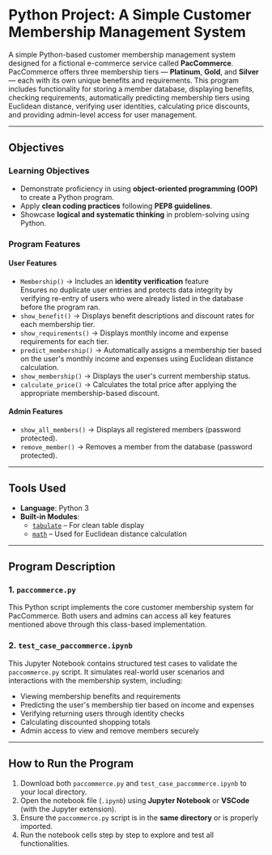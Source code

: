 # Python Project: A Simple Customer Membership Management System

A simple Python-based customer membership management system designed for a fictional e-commerce service called **PacCommerce**. PacCommerce offers three membership tiers — **Platinum**, **Gold**, and **Silver** — each with its own unique benefits and requirements. This program includes functionality for storing a member database, displaying benefits, checking requirements, automatically predicting membership tiers using Euclidean distance, verifying user identities, calculating price discounts, and providing admin-level access for user management.

---

## Objectives

### Learning Objectives
- Demonstrate proficiency in using **object-oriented programming (OOP)** to create a Python program.
- Apply **clean coding practices** following **PEP8 guidelines**.
- Showcase **logical and systematic thinking** in problem-solving using Python.

### Program Features

#### User Features
- `Membership()` → Includes an **identity verification** feature  
  Ensures no duplicate user entries and protects data integrity by verifying re-entry of users who were already listed in the database before the program ran.
- `show_benefit()` → Displays benefit descriptions and discount rates for each membership tier.
- `show_requirements()` → Displays monthly income and expense requirements for each tier.
- `predict_membership()` → Automatically assigns a membership tier based on the user's monthly income and expenses using Euclidean distance calculation.
- `show_membership()` → Displays the user's current membership status.
- `calculate_price()` → Calculates the total price after applying the appropriate membership-based discount.

#### Admin Features
- `show_all_members()` → Displays all registered members (password protected).
- `remove_member()` → Removes a member from the database (password protected).

---

## Tools Used

- **Language**: Python 3  
- **Built-in Modules**:
  - [`tabulate`](https://pypi.org/project/tabulate/) – For clean table display  
  - [`math`](https://docs.python.org/3/library/math.html) – Used for Euclidean distance calculation

---

## Program Description

### 1. `paccommerce.py`
This Python script implements the core customer membership system for PacCommerce. Both users and admins can access all key features mentioned above through this class-based implementation.

### 2. `test_case_paccommerce.ipynb`
This Jupyter Notebook contains structured test cases to validate the `paccommerce.py` script. It simulates real-world user scenarios and interactions with the membership system, including:

- Viewing membership benefits and requirements
- Predicting the user's membership tier based on income and expenses
- Verifying returning users through identity checks
- Calculating discounted shopping totals
- Admin access to view and remove members securely

---

## How to Run the Program

1. Download both `paccommerce.py` and `test_case_paccommerce.ipynb` to your local directory.
2. Open the notebook file (`.ipynb`) using **Jupyter Notebook** or **VSCode** (with the Jupyter extension).
3. Ensure the `paccommerce.py` script is in the **same directory** or is properly imported.
4. Run the notebook cells step by step to explore and test all functionalities.
